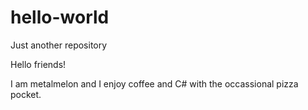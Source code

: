 # hello-world
Just another repository

Hello friends!

I am metalmelon and I enjoy coffee and C# with the occassional pizza pocket.

